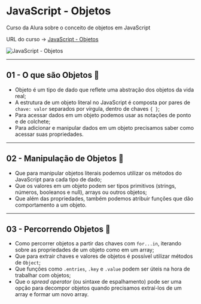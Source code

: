 # JavaScript - Objetos

Curso da Alura sobre o conceito de objetos em JavaScript

URL do curso -> [JavaScript - Objetos](https://cursos.alura.com.br/course/fundamentos-javascript-objetos)

![JavaScript - Objetos](https://www.alura.com.br/assets/api/share/curso-fundamentos-javascript-objetos.png)

***

## 01 - O que são Objetos &#x1F516;
* Objeto é um tipo de dado que reflete uma abstração dos objetos da vida real;
* A estrutura de um objeto literal no JavaScript é composta por pares de `chave: valor` separados por vírgula, dentro de chaves `{ }`;
* Para acessar dados em um objeto podemos usar as notações de ponto e de colchete;
* Para adicionar e manipular dados em um objeto precisamos saber como acessar suas propriedades.

***

## 02 - Manipulação de Objetos &#x1F516;
* Que para manipular objetos literais podemos utilizar os métodos do JavaScript para cada tipo de dado;
* Que os valores em um objeto podem ser tipos primitivos (strings, números, booleanos e null), arrays ou outros objetos;
* Que além das propriedades, também podemos atribuir funções que dão comportamento a um objeto.

***

## 03 - Percorrendo Objetos &#x1F516;
* Como percorrer objetos a partir das chaves com `for...in`, iterando sobre as propriedades de um objeto como em um array;
* Que para extrair chaves e valores de objetos é possível utilizar métodos de `Object`;
* Que funções como `.entries`, `.key` e `.value` podem ser úteis na hora de trabalhar com objetos;
* Que o *spread operator* (ou sintaxe de espalhamento) pode ser uma opção para decompor objetos quando precisamos extraí-los de um array e formar um novo array.